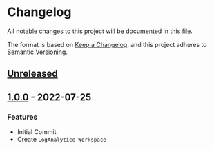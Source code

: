 # Changelog

All notable changes to this project will be documented in this file.

The format is based on [Keep a Changelog](https://keepachangelog.com/en/1.0.0/),
and this project adheres to [Semantic Versioning](https://semver.org/spec/v2.0.0.html).

## [Unreleased]

## [1.0.0] - 2022-07-25

### Features

- Initial Commit
- Create ```LogAnalytice Workspace```



[Unreleased]: https://github.com/patrickhayo/azr-tf-module-patrickhayo-log-analytics-workspace/compare/1.0.0...HEAD

[1.0.0]: https://github.com/patrickhayo/azr-tf-module-patrickhayo-log-analytics-workspace/compare/084d3021ce90fb869e9631f8a3f087df2cae75e3...1.0.0

